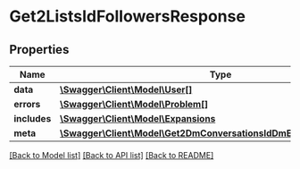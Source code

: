 # Get2ListsIdFollowersResponse

## Properties
Name | Type | Description | Notes
------------ | ------------- | ------------- | -------------
**data** | [**\Swagger\Client\Model\User[]**](User.md) |  | [optional] 
**errors** | [**\Swagger\Client\Model\Problem[]**](Problem.md) |  | [optional] 
**includes** | [**\Swagger\Client\Model\Expansions**](Expansions.md) |  | [optional] 
**meta** | [**\Swagger\Client\Model\Get2DmConversationsIdDmEventsResponseMeta**](Get2DmConversationsIdDmEventsResponseMeta.md) |  | [optional] 

[[Back to Model list]](../../README.md#documentation-for-models) [[Back to API list]](../../README.md#documentation-for-api-endpoints) [[Back to README]](../../README.md)

